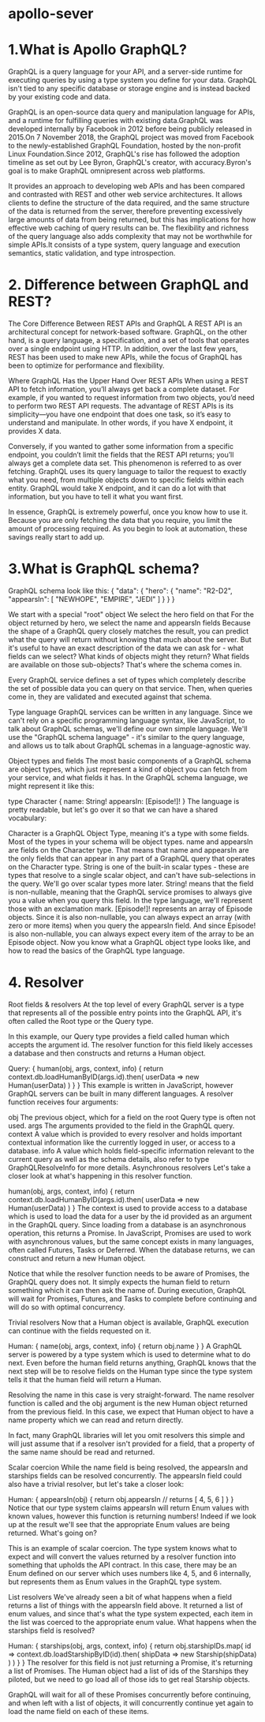 # apollo-sever



# 1.What is Apollo GraphQL?

GraphQL is a query language for your API, and a server-side runtime for executing queries by using a type system you define for your data. GraphQL isn't tied to any specific database or storage engine and is instead backed by your existing code and data.

GraphQL is an open-source data query and manipulation language for APIs, and a runtime for fulfilling queries with existing data.GraphQL was developed internally by Facebook in 2012 before being publicly released in 2015.On 7 November 2018, the GraphQL project was moved from Facebook to the newly-established GraphQL Foundation, hosted by the non-profit Linux Foundation.Since 2012, GraphQL's rise has followed the adoption timeline as set out by Lee Byron, GraphQL's creator, with accuracy.Byron's goal is to make GraphQL omnipresent across web platforms.

It provides an approach to developing web APIs and has been compared and contrasted with REST and other web service architectures. It allows clients to define the structure of the data required, and the same structure of the data is returned from the server, therefore preventing excessively large amounts of data from being returned, but this has implications for how effective web caching of query results can be. The flexibility and richness of the query language also adds complexity that may not be worthwhile for simple APIs.It consists of a type system, query language and execution semantics, static validation, and type introspection.




# 2. Difference between GraphQL and REST?

The Core Difference Between REST APIs and GraphQL
A REST API is an architectural concept for network-based software. GraphQL, on the other hand, is a query language, a specification, and a set of tools that operates over a single endpoint using HTTP. In addition, over the last few years, REST has been used to make new APIs, while the focus of GraphQL has been to optimize for performance and flexibility.

Where GraphQL Has the Upper Hand Over REST APIs
When using a REST API to fetch information, you’ll always get back a complete dataset. For example, if you wanted to request information from two objects, you’d need to perform two REST API requests. The advantage of REST APIs is its simplicity—you have one endpoint that does one task, so it’s easy to understand and manipulate. In other words, if you have X endpoint, it provides X data.

Conversely, if you wanted to gather some information from a specific endpoint, you couldn’t limit the fields that the REST API returns; you’ll always get a complete data set. This phenomenon is referred to as over fetching. GraphQL uses its query language to tailor the request to exactly what you need, from multiple objects down to specific fields within each entity. GraphQL would take X endpoint, and it can do a lot with that information, but you have to tell it what you want first.

In essence, GraphQL is extremely powerful, once you know how to use it. Because you are only fetching the data that you require, you limit the amount of processing required. As you begin to look at automation, these savings really start to add up.




# 3.What is GraphQL schema?

GraphQL schema look like this:
{
  "data": {
    "hero": {
      "name": "R2-D2",
      "appearsIn": [
        "NEWHOPE",
        "EMPIRE",
        "JEDI"
      ]
    }
  }
}

We start with a special "root" object
We select the hero field on that
For the object returned by hero, we select the name and appearsIn fields
Because the shape of a GraphQL query closely matches the result, you can predict what the query will return without knowing that much about the server. But it's useful to have an exact description of the data we can ask for - what fields can we select? What kinds of objects might they return? What fields are available on those sub-objects? That's where the schema comes in.

Every GraphQL service defines a set of types which completely describe the set of possible data you can query on that service. Then, when queries come in, they are validated and executed against that schema.

Type language
GraphQL services can be written in any language. Since we can't rely on a specific programming language syntax, like JavaScript, to talk about GraphQL schemas, we'll define our own simple language. We'll use the "GraphQL schema language" - it's similar to the query language, and allows us to talk about GraphQL schemas in a language-agnostic way.

Object types and fields
The most basic components of a GraphQL schema are object types, which just represent a kind of object you can fetch from your service, and what fields it has. In the GraphQL schema language, we might represent it like this:

type Character {
  name: String!
  appearsIn: [Episode!]!
}
The language is pretty readable, but let's go over it so that we can have a shared vocabulary:

Character is a GraphQL Object Type, meaning it's a type with some fields. Most of the types in your schema will be object types.
name and appearsIn are fields on the Character type. That means that name and appearsIn are the only fields that can appear in any part of a GraphQL query that operates on the Character type.
String is one of the built-in scalar types - these are types that resolve to a single scalar object, and can't have sub-selections in the query. We'll go over scalar types more later.
String! means that the field is non-nullable, meaning that the GraphQL service promises to always give you a value when you query this field. In the type language, we'll represent those with an exclamation mark.
[Episode!]! represents an array of Episode objects. Since it is also non-nullable, you can always expect an array (with zero or more items) when you query the appearsIn field. And since Episode! is also non-nullable, you can always expect every item of the array to be an Episode object.
Now you know what a GraphQL object type looks like, and how to read the basics of the GraphQL type language.





# 4. Resolver

Root fields & resolvers
At the top level of every GraphQL server is a type that represents all of the possible entry points into the GraphQL API, it's often called the Root type or the Query type.

In this example, our Query type provides a field called human which accepts the argument id. The resolver function for this field likely accesses a database and then constructs and returns a Human object.

Query: {
  human(obj, args, context, info) {
    return context.db.loadHumanByID(args.id).then(
      userData => new Human(userData)
    )
  }
}
This example is written in JavaScript, however GraphQL servers can be built in many different languages. A resolver function receives four arguments:

obj The previous object, which for a field on the root Query type is often not used.
args The arguments provided to the field in the GraphQL query.
context A value which is provided to every resolver and holds important contextual information like the currently logged in user, or access to a database.
info A value which holds field-specific information relevant to the current query as well as the schema details, also refer to type GraphQLResolveInfo for more details.
Asynchronous resolvers
Let's take a closer look at what's happening in this resolver function.

human(obj, args, context, info) {
  return context.db.loadHumanByID(args.id).then(
    userData => new Human(userData)
  )
}
The context is used to provide access to a database which is used to load the data for a user by the id provided as an argument in the GraphQL query. Since loading from a database is an asynchronous operation, this returns a Promise. In JavaScript, Promises are used to work with asynchronous values, but the same concept exists in many languages, often called Futures, Tasks or Deferred. When the database returns, we can construct and return a new Human object.

Notice that while the resolver function needs to be aware of Promises, the GraphQL query does not. It simply expects the human field to return something which it can then ask the name of. During execution, GraphQL will wait for Promises, Futures, and Tasks to complete before continuing and will do so with optimal concurrency.

Trivial resolvers
Now that a Human object is available, GraphQL execution can continue with the fields requested on it.

Human: {
  name(obj, args, context, info) {
    return obj.name
  }
}
A GraphQL server is powered by a type system which is used to determine what to do next. Even before the human field returns anything, GraphQL knows that the next step will be to resolve fields on the Human type since the type system tells it that the human field will return a Human.

Resolving the name in this case is very straight-forward. The name resolver function is called and the obj argument is the new Human object returned from the previous field. In this case, we expect that Human object to have a name property which we can read and return directly.

In fact, many GraphQL libraries will let you omit resolvers this simple and will just assume that if a resolver isn't provided for a field, that a property of the same name should be read and returned.

Scalar coercion
While the name field is being resolved, the appearsIn and starships fields can be resolved concurrently. The appearsIn field could also have a trivial resolver, but let's take a closer look:

Human: {
  appearsIn(obj) {
    return obj.appearsIn // returns [ 4, 5, 6 ]
  }
}
Notice that our type system claims appearsIn will return Enum values with known values, however this function is returning numbers! Indeed if we look up at the result we'll see that the appropriate Enum values are being returned. What's going on?

This is an example of scalar coercion. The type system knows what to expect and will convert the values returned by a resolver function into something that upholds the API contract. In this case, there may be an Enum defined on our server which uses numbers like 4, 5, and 6 internally, but represents them as Enum values in the GraphQL type system.

List resolvers
We've already seen a bit of what happens when a field returns a list of things with the appearsIn field above. It returned a list of enum values, and since that's what the type system expected, each item in the list was coerced to the appropriate enum value. What happens when the starships field is resolved?

Human: {
  starships(obj, args, context, info) {
    return obj.starshipIDs.map(
      id => context.db.loadStarshipByID(id).then(
        shipData => new Starship(shipData)
      )
    )
  }
}
The resolver for this field is not just returning a Promise, it's returning a list of Promises. The Human object had a list of ids of the Starships they piloted, but we need to go load all of those ids to get real Starship objects.

GraphQL will wait for all of these Promises concurrently before continuing, and when left with a list of objects, it will concurrently continue yet again to load the name field on each of these items.

